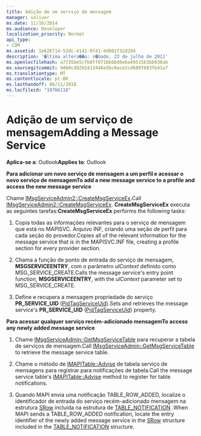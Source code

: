 ```yaml
---
title: Adição de um serviço de mensagem
manager: soliver
ms.date: 11/16/2014
ms.audience: Developer
localization_priority: Normal
api_type:
- COM
ms.assetid: 1e626714-52dc-4141-9741-4d801f32d294
description: '�ltima altera��o: s�bado, 23 de julho de 2011'
ms.openlocfilehash: a7735be5cfb8ff0716b6bd6eba4951563bb938ab
ms.sourcegitcommit: 9d60cd82b5413446e5bc8ace2cd689f683fb41a7
ms.translationtype: MT
ms.contentlocale: pt-BR
ms.lasthandoff: 06/11/2018
ms.locfileid: "19766118"
---
```

# <a name="adding-a-message-service"></a><span data-ttu-id="63b71-103">Adição de um serviço de mensagem</span><span class="sxs-lookup"><span data-stu-id="63b71-103">Adding a Message Service</span></span>

  
  
<span data-ttu-id="63b71-104">**Aplica-se a**: Outlook</span><span class="sxs-lookup"><span data-stu-id="63b71-104">**Applies to**: Outlook</span></span> 
  
 <span data-ttu-id="63b71-105">**Para adicionar um novo serviço de mensagem a um perfil e acessar o novo serviço de mensagem**</span><span class="sxs-lookup"><span data-stu-id="63b71-105">**To add a new message service to a profile and access the new message service**</span></span>
  
<span data-ttu-id="63b71-106">Chame [IMsgServiceAdmin2::CreateMsgServiceEx](imsgserviceadmin2-createmsgserviceex.md).</span><span class="sxs-lookup"><span data-stu-id="63b71-106">Call [IMsgServiceAdmin2::CreateMsgServiceEx](imsgserviceadmin2-createmsgserviceex.md).</span></span> <span data-ttu-id="63b71-107">**CreateMsgServiceEx** executa as seguintes tarefas:</span><span class="sxs-lookup"><span data-stu-id="63b71-107">**CreateMsgServiceEx** performs the following tasks:</span></span> 
  
1. <span data-ttu-id="63b71-108">Copia todas as informações relevantes para o serviço de mensagem que está no MAPISVC. Arquivo INF, criando uma seção de perfil para cada seção do provedor.</span><span class="sxs-lookup"><span data-stu-id="63b71-108">Copies all of the relevant information for the message service that is in the MAPISVC.INF file, creating a profile section for every provider section.</span></span>
    
2. <span data-ttu-id="63b71-109">Chama a função de ponto de entrada do serviço de mensagem, **MSGSERVICEENTRY**, com o parâmetro _ulContext_ definido como MSG_SERVICE_CREATE.</span><span class="sxs-lookup"><span data-stu-id="63b71-109">Calls the message service's entry point function, **MSGSERVICEENTRY**, with the  _ulContext_ parameter set to MSG_SERVICE_CREATE.</span></span> 
    
3. <span data-ttu-id="63b71-110">Define e recupera a mensagem propriedade do serviço **PR_SERVICE_UID** ([PidTagServiceUid](pidtagserviceuid-canonical-property.md)).</span><span class="sxs-lookup"><span data-stu-id="63b71-110">Sets and retrieves the message service's **PR_SERVICE_UID** ([PidTagServiceUid](pidtagserviceuid-canonical-property.md)) property.</span></span>
    
 <span data-ttu-id="63b71-111">**Para acessar qualquer serviço recém-adicionado mensagem**</span><span class="sxs-lookup"><span data-stu-id="63b71-111">**To access any newly added message service**</span></span>
  
1. <span data-ttu-id="63b71-112">Chame [IMsgServiceAdmin::GetMsgServiceTable](imsgserviceadmin-getmsgservicetable.md) para recuperar a tabela de serviços de mensagem.</span><span class="sxs-lookup"><span data-stu-id="63b71-112">Call [IMsgServiceAdmin::GetMsgServiceTable](imsgserviceadmin-getmsgservicetable.md) to retrieve the message service table.</span></span> 
    
2. <span data-ttu-id="63b71-113">Chame o método de [IMAPITable::Advise](imapitable-advise.md) de tabela serviço de mensagens para registrar para notificações de tabela.</span><span class="sxs-lookup"><span data-stu-id="63b71-113">Call the message service table's [IMAPITable::Advise](imapitable-advise.md) method to register for table notifications.</span></span> 
    
3. <span data-ttu-id="63b71-114">Quando MAPI envia uma notificação TABLE_ROW_ADDED, localize o identificador de entrada do serviço recém-adicionado mensagem na estrutura [SRow](srow.md) incluída na estrutura de [TABLE_NOTIFICATION](table_notification.md) .</span><span class="sxs-lookup"><span data-stu-id="63b71-114">When MAPI sends a TABLE_ROW_ADDED notification, locate the entry identifier of the newly added message service in the [SRow](srow.md) structure included in the [TABLE_NOTIFICATION](table_notification.md) structure.</span></span> 
    

